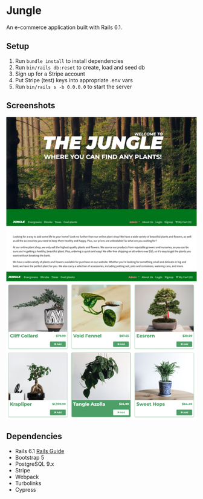 # Jungle

An e-commerce application built with Rails 6.1.

## Setup

1. Run `bundle install` to install dependencies
2. Run `bin/rails db:reset` to create, load and seed db
3. Sign up for a Stripe account 
4. Put Stripe (test) keys into appropriate .env vars
5. Run `bin/rails s -b 0.0.0.0` to start the server

## Screenshots

![Home Page](https://github.com/adkmcphee/jungle/blob/master/public/images/Screen%20Shot%202023-06-07%20at%203.10.00%20PM.png)
![View of products](https://github.com/adkmcphee/jungle/blob/master/public/images/Screen%20Shot%202023-06-07%20at%203.10.14%20PM.png)


## Dependencies

- Rails 6.1 [Rails Guide](http://guides.rubyonrails.org/v6.1/)
- Bootstrap 5
- PostgreSQL 9.x
- Stripe
- Webpack
- Turbolinks
- Cypress
